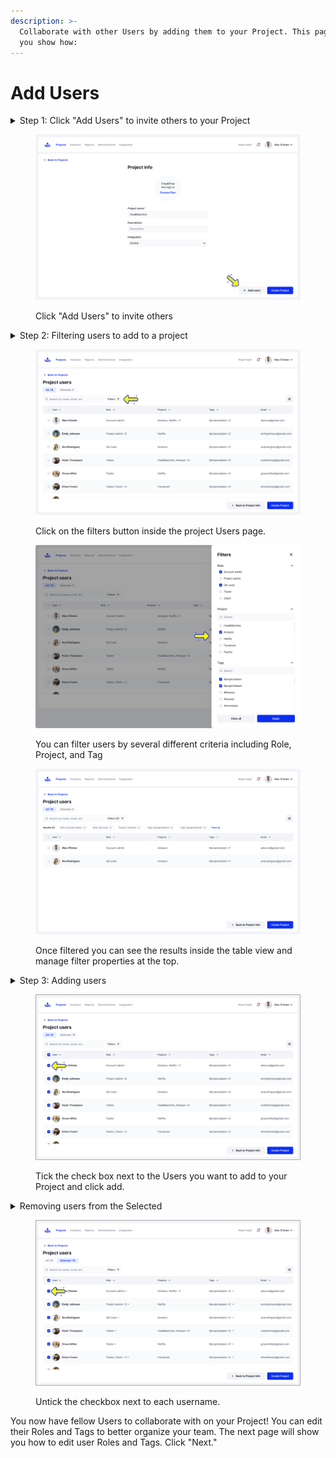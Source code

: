 ```yaml
---
description: >-
  Collaborate with other Users by adding them to your Project. This page will
  you show how:
---
```


# Add Users

<details>

<summary>Step 1: Click "Add Users" to invite others to your Project</summary>

To invite others to your project, simply click "Add Users." This will allow you to send invitations and bring collaborators on board, making it easy to work together and share progress.

</details>

<figure><img src="../../../.gitbook/assets/1035_Projects 10_Projects list - Create new project - Step 18.png" alt=""><figcaption><p>Click "Add Users" to invite others</p></figcaption></figure>

<details>

<summary>Step 2: Filtering users to add to a project</summary>

Click on the "Filters" button next to the search bar, a sidebar will appear and show you the filter options used to find users for your project. Select the filter options and click "Apply" to confirm the search results.

</details>

<figure><img src="../../../.gitbook/assets/369_Projects 11_Projects list - Create new project - Step 17 (1).png" alt=""><figcaption><p>Click on the filters button inside the project Users page.</p></figcaption></figure>

<figure><img src="../../../.gitbook/assets/371_Projects 13_Projects list - Create new project - Step 2 - Filters (1).png" alt=""><figcaption><p>You can filter users by several different criteria including Role, Project, and Tag</p></figcaption></figure>

<figure><img src="../../../.gitbook/assets/372_Projects 14_Projects list - Create new project - Step 2 - Applied Filters.png" alt=""><figcaption><p>Once filtered you can see the results inside the table view and manage filter properties at the top.</p></figcaption></figure>

<details>

<summary>Step 3: Adding users</summary>

Select from the available Users to include in the newly created Project. Tick the check box to the left of each user name and users will be automatically added to the Selected.

</details>

<figure><img src="../../../.gitbook/assets/416_Projects 52_Projects list - Create new project - Step 22 (2).png" alt=""><figcaption><p>Tick the check box next to the Users you want to add to your Project and click add.</p></figcaption></figure>

<details>

<summary>Removing users from the Selected</summary>

Untick the checkbox next to each username, and users will be automatically removed from the Selected.

</details>

<figure><img src="../../../.gitbook/assets/370_Projects 12_Projects list - Create new project - Step 19 (3).png" alt=""><figcaption><p>Untick the checkbox next to each username.</p></figcaption></figure>

You now have fellow Users to collaborate with on your Project! You can edit their Roles and Tags to better organize your team. The next page will show you how to edit user Roles and Tags. Click "Next."&#x20;
